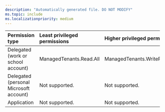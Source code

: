 ```yaml
---
description: "Automatically generated file. DO NOT MODIFY"
ms.topic: include
ms.localizationpriority: medium
---
```


|Permission type|Least privileged permissions|Higher privileged permissions|
|:---|:---|:---|
|Delegated (work or school account)|ManagedTenants.Read.All|ManagedTenants.WriteRead.All|
|Delegated (personal Microsoft account)|Not supported.|Not supported.|
|Application|Not supported.|Not supported.|

